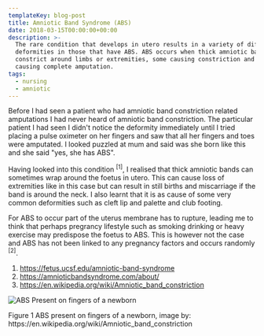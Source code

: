 ```yaml
---
templateKey: blog-post
title: Amniotic Band Syndrome (ABS)
date: 2018-03-15T00:00:00+00:00
description: >-
  The rare condition that develops in utero results in a variety of different
  deformities in those that have ABS. ABS occurs when thick amniotic bands
  constrict around limbs or extremities, some causing constriction and some
  causing complete amputation.
tags:
  - nursing
  - amniotic
---
```


<div class="blog__full-article">

<div class="blog__full-article-left">

Before I had seen a patient who had amniotic band constriction related amputations I had never heard of amniotic band constriction. The particular patient I had seen I didn't notice the deformity immediately until I tried placing a pulse oximeter on her fingers and saw that all her fingers and toes were amputated. I looked puzzled at mum and said was she born like this and she said "yes, she has ABS".

Having looked into this condition <sup>[1]</sup>, I realised that thick amniotic bands can sometimes wrap around the foetus in utero. This can cause loss of extremities like in this case but can result in still births and miscarriage if the band is around the neck. I also learnt that it is as cause of some very common deformities such as cleft lip and palette and club footing.

For ABS to occur part of the uterus membrane has to rupture, leading me to think that perhaps pregrancy lifestyle such as smoking drinking or heavy exercise may predispose the foetus to ABS. This is however not the case and ABS has not been linked to any pregnancy factors and occurs randomly <sup>[2]</sup>.

1.	https://fetus.ucsf.edu/amniotic-band-syndrome
2.	https://amnioticbandsyndrome.com/about/
3.	https://en.wikipedia.org/wiki/Amniotic_band_constriction


</div>

<div class="blog__full-article-right">

<picture>

  ![ABS Present on fingers of a newborn](./abs__1.png "ABS Present on fingers of a newborn")

  <span class="blog__full-article-image-caption tertiary">
    Figure 1 ABS present on fingers of a newborn, image by: https://en.wikipedia.org/wiki/Amniotic_band_constriction
  </span>

</picture>


</div>

</div>
